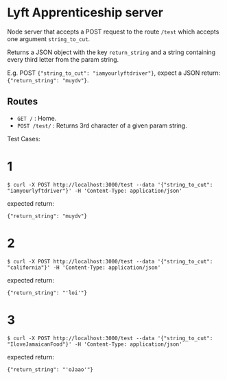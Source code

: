 # Lyft Apprenticeship server

 Node server that accepts a POST request to the route `/test` which accepts one argument `string_to_cut`.

 Returns a JSON object with the key `return_string` and a string containing every third letter from the param string.

 E.g. POST `{"string_to_cut": "iamyourlyftdriver"}`, expect a JSON return: `{"return_string": "muydv"}`.


## Routes
- `GET /`       : Home.
- `POST /test/` : Returns 3rd character of a given param string. 



Test Cases:
# 1
```
$ curl -X POST http://localhost:3000/test --data '{"string_to_cut": "iamyourlyftdriver"}' -H 'Content-Type: application/json'
```

expected return:

`{"return_string": "muydv"}`


# 2
```
$ curl -X POST http://localhost:3000/test --data '{"string_to_cut": "california"}' -H 'Content-Type: application/json'
```

expected return:

`{"return_string": "'loi'"}`


# 3
```
$ curl -X POST http://localhost:3000/test --data '{"string_to_cut": "IloveJamaicanFood"}' -H 'Content-Type: application/json'
```

expected return:

`{"return_string": "'oJaao'"}`












